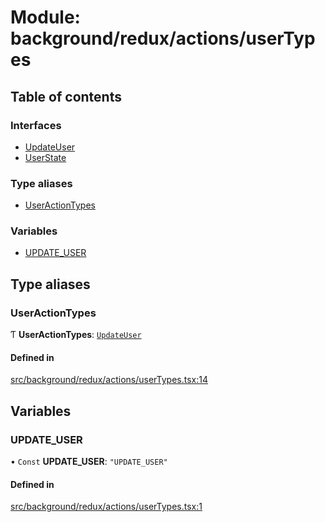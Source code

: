 # Module: background/redux/actions/userTypes

## Table of contents

### Interfaces

- [UpdateUser](../wiki/background.redux.actions.userTypes.UpdateUser)
- [UserState](../wiki/background.redux.actions.userTypes.UserState)

### Type aliases

- [UserActionTypes](../wiki/background.redux.actions.userTypes#useractiontypes)

### Variables

- [UPDATE\_USER](../wiki/background.redux.actions.userTypes#update_user)

## Type aliases

### UserActionTypes

Ƭ **UserActionTypes**: [`UpdateUser`](../wiki/background.redux.actions.userTypes.UpdateUser)

#### Defined in

[src/background/redux/actions/userTypes.tsx:14](https://github.com/ExperimentsByFileFighter/WebApp-PoC-technical-Documentation/blob/5171d3e/src/background/redux/actions/userTypes.tsx#L14)

## Variables

### UPDATE\_USER

• `Const` **UPDATE\_USER**: ``"UPDATE_USER"``

#### Defined in

[src/background/redux/actions/userTypes.tsx:1](https://github.com/ExperimentsByFileFighter/WebApp-PoC-technical-Documentation/blob/5171d3e/src/background/redux/actions/userTypes.tsx#L1)

